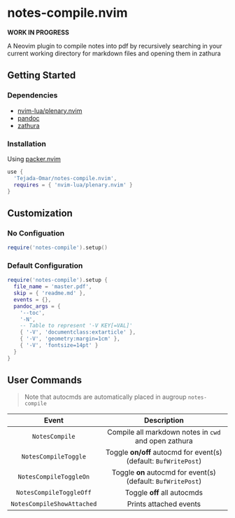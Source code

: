 # notes-compile.nvim

**WORK IN PROGRESS**

A Neovim plugin to compile notes into pdf by recursively searching in your
current working directory for markdown files and opening them in zathura

## Getting Started

### Dependencies

- [nvim-lua/plenary.nvim](https://github.com/nvim-lua/plenary.nvim)
- [pandoc](https://pandoc.org/)
- [zathura](https://pwmt.org/projects/zathura/)

### Installation

Using [packer.nvim](https://github.com/wbthomason/packer.nvim)

```lua
use {
  'Tejada-Omar/notes-compile.nvim',
  requires = { 'nvim-lua/plenary.nvim' }
}
```

## Customization

### No Configuation

```lua
require('notes-compile').setup()
```

### Default Configuration

```lua
require('notes-compile').setup {
  file_name = 'master.pdf',
  skip = { 'readme.md' },
  events = {},
  pandoc_args = {
    '--toc',
    '-N',
    -- Table to represent '-V KEY[=VAL]'
    { '-V', 'documentclass:extarticle' },
    { '-V', 'geometry:margin=1cm' },
    { '-V', 'fontsize=14pt' }
  }
}
```

## User Commands

> Note that autocmds are automatically placed in augroup `notes-compile`


|           Event            |                           Description                            |
|:--------------------------:|:----------------------------------------------------------------:|
|       `NotesCompile`       |       Compile all markdown notes in `cwd` and open zathura       |
|    `NotesCompileToggle`    | Toggle **on/off** autocmd for event(s) (default: `BufWritePost`) |
|   `NotesCompileToggleOn`   |   Toggle **on** autocmd for event(s) (default: `BufWritePost`)   |
|  `NotesCompileToggleOff`   |                   Toggle **off** all autocmds                    |
| `NotesCompileShowAttached` |                      Prints attached events                      |
